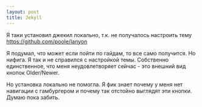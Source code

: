```yaml
---
layout: post
title: Jekyll
---
```


Я таки установил джекил локально, т.к. не получалось настроить тему https://github.com/poole/lanyon

Я подумал, что может если пойти по гайдам, то все само получится. Но нифига. Я так и не справился
с настройкой темы. Собственно единственное, что меня неудовлетворяет сейчас - это внешний вид кнопок
Older/Newer.

Но установка локально не помогла. Я фик знает почему у меня нет навигации с гамбургером и почему так
отстойно выглядят эти кнопки. Думаю пока забить.